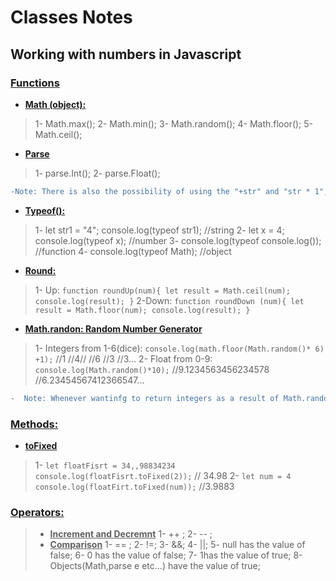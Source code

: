 # Classes Notes
## Working with numbers in Javascript 

### **<u>Functions</U>**
*  **<u>Math (object):</U>**
>   1-  Math.max();
>   2-  Math.min();
    3-  Math.random();
    4-  Math.floor();
    5-  Math.ceil();

*   <u>**Parse**</u>
>    1-  parse.Int();
    2-  parse.Float();
``` Diff
-Note: There is also the possibility of using the "+str" and "str * 1", in order to turn a string into a number. Those methods are ***not professional***, thus the usage of it is to be discouraged. 
```
*  **<u>Typeof():</U>**
>   1-  let str1 = "4";
        console.log(typeof str1); //string
    2-  let x = 4;
        console.log(typeof x); //number
    3-  console.log(typeof console.log()); //function
    4-  console.log(typeof Math); //object
* <u>**Round:**</u>
>    1- Up:
        `function roundUp(num){
        let result = Math.ceil(num);
        console.log(result);
        }`
    2-Down:
        `function roundDown (num){
        let result = Math.floor(num);
        console.log(result);
        }`
*   <u>**Math.randon: Random Number Generator**</U>
>    1-  Integers from 1-6(dice):
        `console.log(math.floor(Math.random()* 6) +1);` //1 //4// //6 //3 //3...
    2-  Float from 0-9:
        `console.log(Math.random()*10);` //9.1234563456234578 //6.23454567412366547...
>
``` diff 
-  Note: Whenever wantinfg to return integers as a result of Math.random, use the function Math.floor to adjust the results of Math.random.
```

### <u>**Methods:**</u>
* <u>**toFixed**</u>
>   1- `let floatFisrt = 34,,98834234
        console.log(floatFisrt.toFixed(2));` // 34.98
    2- `let num = 4
        console.log(floatFirt.toFixed(num));` //3.9883



### <u>**Operators:**</u>
>*  <u>**Increment and Decremnt**</u>
>   1-  ++ ;
    2- -- ;
>*  <u>**Comparison**</u>
>   1- == ;
>   2- !=;
>   3- &&;
>   4- ||;
>   5- null has the value of false;
>   6- 0 has the value of false;
>   7- 1has the value of true;
>   8- Objects(Math,parse e etc...) have the value of true;
>
